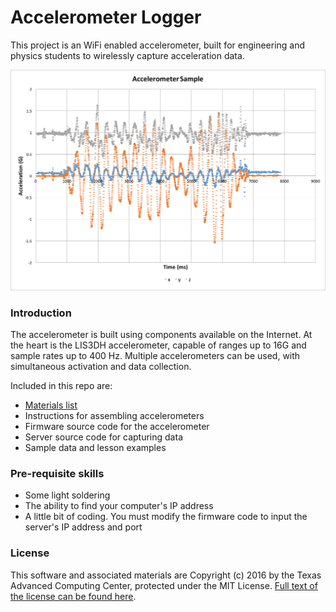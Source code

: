 # Accelerometer Logger

This project is an WiFi enabled accelerometer, built for engineering and physics students to wirelessly capture acceleration data. 

![Sample Graph](./images/samplegraph.png)

### Introduction

The accelerometer is built using components available on the Internet. At the heart is the LIS3DH accelerometer, capable of ranges up to 16G and sample rates up to 400 Hz. Multiple accelerometers can be used, with simultaneous activation and data collection.

Included in this repo are:

- [Materials list](./MATERIALS.md)
- Instructions for assembling accelerometers
- Firmware source code for the accelerometer
- Server source code for capturing data
- Sample data and lesson examples

### Pre-requisite skills

- Some light soldering
- The ability to find your computer's IP address
- A little bit of coding. You must modify the firmware code to input the server's IP address and port 

### License

This software and associated materials are Copyright (c) 2016 by the Texas Advanced Computing Center, protected under the MIT License. [Full text of the license can be found here](./LICENSE.txt).